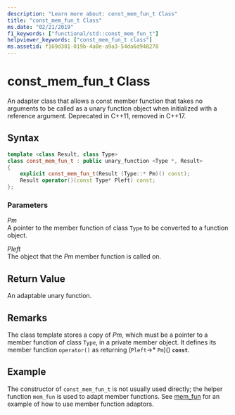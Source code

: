 ```yaml
---
description: "Learn more about: const_mem_fun_t Class"
title: "const_mem_fun_t Class"
ms.date: "02/21/2019"
f1_keywords: ["functional/std::const_mem_fun_t"]
helpviewer_keywords: ["const_mem_fun_t class"]
ms.assetid: f169d381-019b-4a0e-a9a3-54da6d948270
---
```

# const_mem_fun_t Class

An adapter class that allows a const member function that takes no arguments to be called as a unary function object when initialized with a reference argument. Deprecated in C++11, removed in C++17.

## Syntax

```cpp
template <class Result, class Type>
class const_mem_fun_t : public unary_function <Type *, Result>
{
    explicit const_mem_fun_t(Result (Type::* Pm)() const);
    Result operator()(const Type* Pleft) const;
};
```

### Parameters

*Pm*\
A pointer to the member function of class `Type` to be converted to a function object.

*Pleft*\
The object that the *Pm* member function is called on.

## Return Value

An adaptable unary function.

## Remarks

The class template stores a copy of *Pm*, which must be a pointer to a member function of class `Type`, in a private member object. It defines its member function `operator()` as returning (`Pleft`->\* `Pm`)() **`const`**.

## Example

The constructor of `const_mem_fun_t` is not usually used directly; the helper function `mem_fun` is used to adapt member functions. See [mem_fun](../standard-library/functional-functions.md#mem_fun) for an example of how to use member function adaptors.
